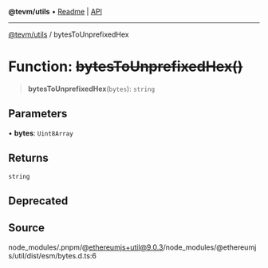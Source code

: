 **@tevm/utils** • [Readme](../README.md) \| [API](../globals.md)

***

[@tevm/utils](../README.md) / bytesToUnprefixedHex

# Function: ~~bytesToUnprefixedHex()~~

> **bytesToUnprefixedHex**(`bytes`): `string`

## Parameters

• **bytes**: `Uint8Array`

## Returns

`string`

## Deprecated

## Source

node\_modules/.pnpm/@ethereumjs+util@9.0.3/node\_modules/@ethereumjs/util/dist/esm/bytes.d.ts:6
